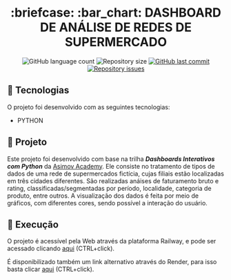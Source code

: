 <h1 align="center">
  :briefcase: :bar_chart: DASHBOARD DE ANÁLISE DE REDES DE SUPERMERCADO
</h1>

<p align="center">
  <img alt="GitHub language count" src="https://img.shields.io/github/languages/count/edgartamasiro/dashboard_supermarket_sales">

  <img alt="Repository size" src="https://img.shields.io/github/repo-size/edgartamasiro/dashboard_supermarket_sales">

  <a href="">
    <img alt="GitHub last commit" src="https://img.shields.io/github/last-commit/edgartamasiro/dashboard_supermarket_sales">
  </a>

  <a href="">
    <img alt="Repository issues" src="https://img.shields.io/github/issues/edgartamasiro/dashboard_supermarket_sales">
  </a>
</p>

## 🔹 Tecnologias 

O projeto foi desenvolvido com as seguintes tecnologias:

- PYTHON

## 🔹 Projeto
Este projeto foi desenvolvido com base na trilha  *__Dashboards Interativos com Python__* da [Asimov Academy](https://www.asimov.academy/). Ele consiste no tratamento de tipos de dados de uma rede de supermercados fictícia, cujas filiais estão localizadas em três cidades diferentes. São realizadas anáises de faturamento bruto e rating, classificadas/segmentadas por período, localidade, categoria de produto, entre outros. A visualização dos dados é feita por meio de gráficos, com diferentes cores, sendo possível a interação do usuário.
## 🔹 Execução
O projeto é acessível pela Web através da plataforma Railway, e pode ser acessado clicando [aqui](https://dashboardsupermarketsales-production.up.railway.app/) (CTRL+click).

É disponibilizado também um link alternativo através do Render, para isso basta clicar [aqui](https://dashboard-supermarket-sales-pl4c.onrender.com/) (CTRL+click).

